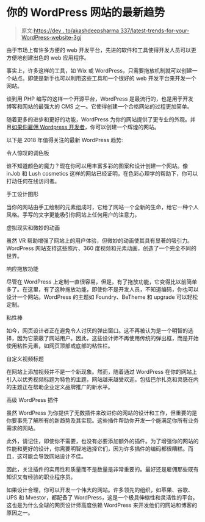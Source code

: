 # 你的 WordPress 网站的最新趋势

> 原文:[https://dev . to/akashdeepsharma 337/latest-trends-for-your-WordPress-website-3gj](https://dev.to/akashdeepsharma337/latest-trends-for-your-wordpress-website-3gj)

由于市场上有许多方便的 web 开发平台，先进的软件和工具使得开发人员可以更方便地创建出色的 web 应用程序。

事实上，许多这样的工具，如 Wix 或 WordPress，只需要拖放机制就可以创建一个站点。即使是新手也可以利用这些工具和一个很好的 web 开发平台来开发一个网站。

谈到用 PHP 编写的这样一个开源平台，WordPress 是最流行的，也是用于开发博客和网站的最强大的 CMS 之一。它使得创建一个合格网站的过程更加简单。

随着更多的进步和更好的功能，WordPress 为你的网站提供了更专业的外观。并且[如果你雇佣 Wordpress 开发者](https://www.brihaspatitech.com/hire-wordpress-developer/)，你可以创建一个辉煌的网站。

以下是 2018 年值得关注的最新 WordPress 趋势:

令人惊叹的调色板

谁不知道颜色的魔力？现在你可以用丰富多彩的图案和设计创建一个网站。像 inJob 和 Lush cosmetics 这样的网站已经证明，在色彩心理学的帮助下，你可以打动任何在线访问者。

手工设计图形

当你的网站由手工绘制的元素组成时，它给了网站一个全新的生命，给它一种个人风格。手写的文字更能吸引你网站上任何用户的注意力。

虚拟现实和微妙的动画

虽然 VR 帮助增强了网站上的用户体验，但微妙的动画使其具有显著的吸引力。WordPress 网站支持这些照片、360 度视频和元素动画，创造了一个完全不同的世界。

响应拖放功能

尽管在 WordPress 上定制一直很容易，但是，有了拖放功能，它变得比以前简单多了。在这里，有了这种拖放功能，即使你不是开发人员，不知道编码，你也可以设计一个网站。WordPress 的主题如 Foundry、BeTheme 和 upgrade 可以轻松定制。

粘性棒

如今，网页设计者正在避免令人讨厌的弹出窗口。这不再被认为是一个明智的选择，因为它蒙蔽了网站用户。因此，这些设计师不再使用传统的弹出框，而是开始使用粘性元素，如网页顶部或底部的粘性栏。

自定义视频标题

在网站上添加视频并不是一个新现象。然而，随着通过 WordPress 在你的网站上引入以优秀视频标题为特色的主题，网站越来越受欢迎。包括巴尔扎克和灵感在内的主题正在帮助企业定义品牌推广的新水平。

高级 WordPress 插件

虽然 WordPress 为你提供了无数插件来改进你的网站的设计和工作，但重要的是你要事先了解所有的新趋势及其实现。这些插件帮助你开发一个能满足你所有业务需求的网站。

此外，请记住，即使你不需要，也没有必要添加额外的插件。为了增强你的网站的性能和更好的设计，你需要明智地选择它们，因为许多插件的编码都很糟糕。而且，这可能会导致网站设计不佳。

因此，关注插件的实用性和质量而不是数量是非常重要的。最好还是雇佣那些既有知识又有经验的职业程序员。

如果设计合理，你可以开发一个伟大的网站。许多领先的组织，如苹果、谷歌、UPS 和 Mvestor，都配备了 WordPress，这是一个极具伸缩性和灵活性的平台。这也是为什么全球的网页设计师高度依赖 WordPress 来开发他们的网站和博客的原因之一。